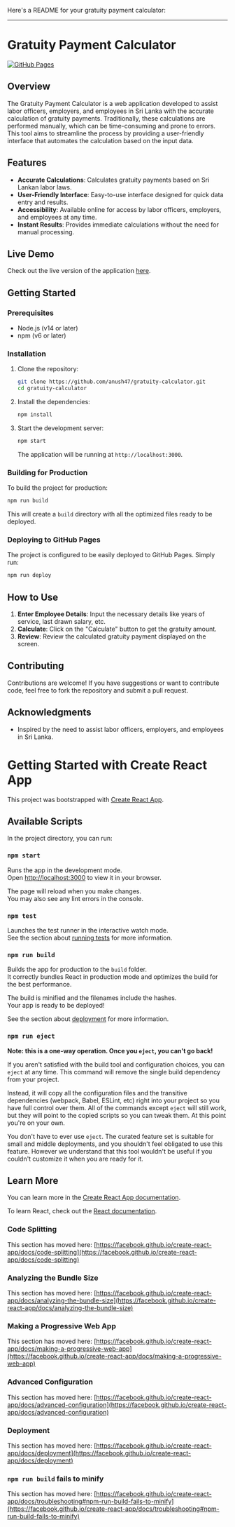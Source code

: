 Here's a README for your gratuity payment calculator:

---

# Gratuity Payment Calculator

[![GitHub Pages](https://img.shields.io/badge/GitHub%20Pages-Live%20Demo-brightgreen)](https://anush47.github.io/gratuity-calculator/)

## Overview

The Gratuity Payment Calculator is a web application developed to assist labor officers, employers, and employees in Sri Lanka with the accurate calculation of gratuity payments. Traditionally, these calculations are performed manually, which can be time-consuming and prone to errors. This tool aims to streamline the process by providing a user-friendly interface that automates the calculation based on the input data.

## Features

- **Accurate Calculations**: Calculates gratuity payments based on Sri Lankan labor laws.
- **User-Friendly Interface**: Easy-to-use interface designed for quick data entry and results.
- **Accessibility**: Available online for access by labor officers, employers, and employees at any time.
- **Instant Results**: Provides immediate calculations without the need for manual processing.

## Live Demo

Check out the live version of the application [here](https://anush47.github.io/gratuity-calculator/).

## Getting Started

### Prerequisites

- Node.js (v14 or later)
- npm (v6 or later)

### Installation

1. Clone the repository:

   ```bash
   git clone https://github.com/anush47/gratuity-calculator.git
   cd gratuity-calculator
   ```

2. Install the dependencies:

   ```bash
   npm install
   ```

3. Start the development server:

   ```bash
   npm start
   ```

   The application will be running at `http://localhost:3000`.

### Building for Production

To build the project for production:

```bash
npm run build
```

This will create a `build` directory with all the optimized files ready to be deployed.

### Deploying to GitHub Pages

The project is configured to be easily deployed to GitHub Pages. Simply run:

```bash
npm run deploy
```

## How to Use

1. **Enter Employee Details**: Input the necessary details like years of service, last drawn salary, etc.
2. **Calculate**: Click on the "Calculate" button to get the gratuity amount.
3. **Review**: Review the calculated gratuity payment displayed on the screen.

## Contributing

Contributions are welcome! If you have suggestions or want to contribute code, feel free to fork the repository and submit a pull request.


## Acknowledgments

- Inspired by the need to assist labor officers, employers, and employees in Sri Lanka.


# Getting Started with Create React App

This project was bootstrapped with [Create React App](https://github.com/facebook/create-react-app).

## Available Scripts

In the project directory, you can run:

### `npm start`

Runs the app in the development mode.\
Open [http://localhost:3000](http://localhost:3000) to view it in your browser.

The page will reload when you make changes.\
You may also see any lint errors in the console.

### `npm test`

Launches the test runner in the interactive watch mode.\
See the section about [running tests](https://facebook.github.io/create-react-app/docs/running-tests) for more information.

### `npm run build`

Builds the app for production to the `build` folder.\
It correctly bundles React in production mode and optimizes the build for the best performance.

The build is minified and the filenames include the hashes.\
Your app is ready to be deployed!

See the section about [deployment](https://facebook.github.io/create-react-app/docs/deployment) for more information.

### `npm run eject`

**Note: this is a one-way operation. Once you `eject`, you can't go back!**

If you aren't satisfied with the build tool and configuration choices, you can `eject` at any time. This command will remove the single build dependency from your project.

Instead, it will copy all the configuration files and the transitive dependencies (webpack, Babel, ESLint, etc) right into your project so you have full control over them. All of the commands except `eject` will still work, but they will point to the copied scripts so you can tweak them. At this point you're on your own.

You don't have to ever use `eject`. The curated feature set is suitable for small and middle deployments, and you shouldn't feel obligated to use this feature. However we understand that this tool wouldn't be useful if you couldn't customize it when you are ready for it.

## Learn More

You can learn more in the [Create React App documentation](https://facebook.github.io/create-react-app/docs/getting-started).

To learn React, check out the [React documentation](https://reactjs.org/).

### Code Splitting

This section has moved here: [https://facebook.github.io/create-react-app/docs/code-splitting](https://facebook.github.io/create-react-app/docs/code-splitting)

### Analyzing the Bundle Size

This section has moved here: [https://facebook.github.io/create-react-app/docs/analyzing-the-bundle-size](https://facebook.github.io/create-react-app/docs/analyzing-the-bundle-size)

### Making a Progressive Web App

This section has moved here: [https://facebook.github.io/create-react-app/docs/making-a-progressive-web-app](https://facebook.github.io/create-react-app/docs/making-a-progressive-web-app)

### Advanced Configuration

This section has moved here: [https://facebook.github.io/create-react-app/docs/advanced-configuration](https://facebook.github.io/create-react-app/docs/advanced-configuration)

### Deployment

This section has moved here: [https://facebook.github.io/create-react-app/docs/deployment](https://facebook.github.io/create-react-app/docs/deployment)

### `npm run build` fails to minify

This section has moved here: [https://facebook.github.io/create-react-app/docs/troubleshooting#npm-run-build-fails-to-minify](https://facebook.github.io/create-react-app/docs/troubleshooting#npm-run-build-fails-to-minify)
